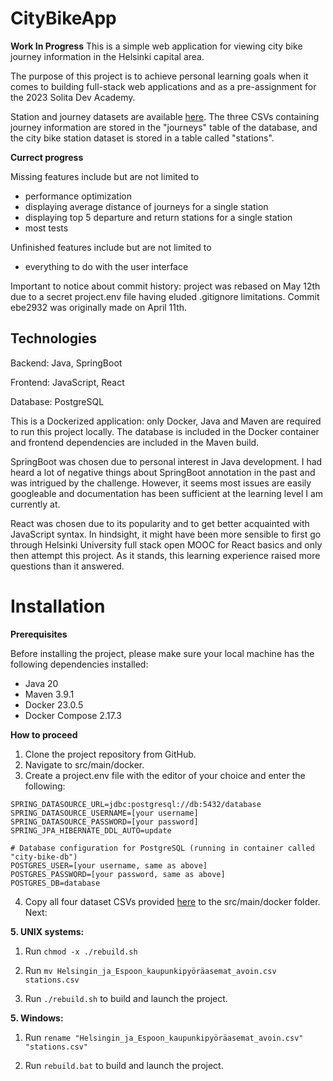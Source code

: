# CityBikeApp
**Work In Progress**
This is a simple web application for viewing city bike journey information in the Helsinki capital area.

The purpose of this project is to achieve personal learning goals when it comes to building full-stack web applications and as a pre-assignment for the 2023 Solita Dev Academy.

Station and journey datasets are available [here](https://github.com/solita/dev-academy-2023-exercise). The three CSVs containing journey information are stored in the "journeys" table of the database, and the city bike station dataset is stored in a table called "stations".

**Currect progress**

Missing features include but are not limited to
- performance optimization
- displaying average distance of journeys for a single station
- displaying top 5 departure and return stations for a single station
- most tests

Unfinished features include but are not limited to
- everything to do with the user interface

Important to notice about commit history: project was rebased on May 12th due to a secret project.env file having eluded .gitignore limitations. Commit ebe2932 was originally made on April 11th.

## Technologies
Backend: Java, SpringBoot

Frontend: JavaScript, React

Database: PostgreSQL

This is a Dockerized application: only Docker, Java and Maven are required to run this project locally. The database is included in the Docker container and frontend dependencies are included in the Maven build.

SpringBoot was chosen due to personal interest in Java development. I had heard a lot of negative things about SpringBoot annotation in the past and was intrigued by the challenge. However, it seems most issues are easily googleable and documentation has been sufficient at the learning level I am currently at.

React was chosen due to its popularity and to get better acquainted with JavaScript syntax. In hindsight, it might have been more sensible to first go through Helsinki University full stack open MOOC for React basics and only then attempt this project. As it stands, this learning experience raised more questions than it answered.

# Installation
**Prerequisites**

Before installing the project, please make sure your local machine has the following dependencies installed:
- Java 20
- Maven 3.9.1
- Docker 23.0.5
- Docker Compose 2.17.3

**How to proceed**

1. Clone the project repository from GitHub.
2. Navigate to src/main/docker.
3. Create a project.env file with the editor of your choice and enter the following:
```
SPRING_DATASOURCE_URL=jdbc:postgresql://db:5432/database
SPRING_DATASOURCE_USERNAME=[your username]
SPRING_DATASOURCE_PASSWORD=[your password]
SPRING_JPA_HIBERNATE_DDL_AUTO=update

# Database configuration for PostgreSQL (running in container called "city-bike-db")
POSTGRES_USER=[your username, same as above]
POSTGRES_PASSWORD=[your password, same as above]
POSTGRES_DB=database
```

4. Copy all four dataset CSVs provided [here](https://github.com/solita/dev-academy-2023-exercise) to the src/main/docker folder. Next:

**5. UNIX systems:**

1. Run `chmod -x ./rebuild.sh`

2. Run `mv Helsingin_ja_Espoon_kaupunkipyöräasemat_avoin.csv stations.csv`

3. Run `./rebuild.sh` to build and launch the project.
 

**5. Windows:**

1. Run `rename "Helsingin_ja_Espoon_kaupunkipyöräasemat_avoin.csv" "stations.csv"` 

2. Run `rebuild.bat` to build and launch the project.
